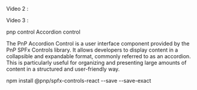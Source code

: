 
Video 2 :




Video 3 : 

pnp control 
Accordion control 

The PnP Accordion Control is a user interface component provided by the PnP SPFx Controls library. It allows developers to display content in a collapsible and expandable format, commonly referred to as an accordion. This is particularly useful for organizing and presenting large amounts of content in a structured and user-friendly way.


npm install @pnp/spfx-controls-react --save --save-exact